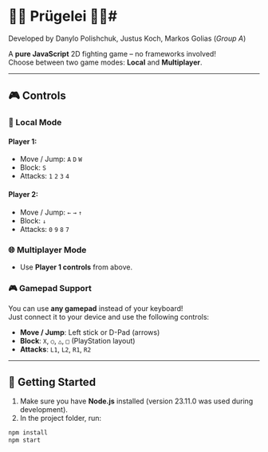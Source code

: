 # 👊🏿 Prügelei 👊🏿#

Developed by Danylo Polishchuk, Justus Koch, Markos Golias (*Group A*)

A **pure JavaScript** 2D fighting game – no frameworks involved!  
Choose between two game modes: **Local** and **Multiplayer**.

---

## 🎮 Controls

### 👤 Local Mode

#### Player 1:
- Move / Jump: `A` `D` `W`  
- Block: `S`  
- Attacks: `1` `2` `3` `4`

#### Player 2:
- Move / Jump: `←` `→` `↑`  
- Block: `↓`  
- Attacks: `0` `9` `8` `7`

### 🌐 Multiplayer Mode
- Use **Player 1 controls** from above.

### 🎮 Gamepad Support
You can use **any gamepad** instead of your keyboard!  
Just connect it to your device and use the following controls:

- **Move / Jump**: Left stick or D-Pad (arrows)  
- **Block**: `X`, `○`, `△`, `□` (PlayStation layout)  
- **Attacks**: `L1`, `L2`, `R1`, `R2`

---

## 🚀 Getting Started

1. Make sure you have **Node.js** installed (version 23.11.0 was used during development).
2. In the project folder, run:

```bash
npm install
npm start
